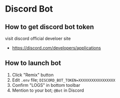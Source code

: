 # Discord Bot

## How to get discord bot token

visit discord official develoer site

- https://discord.com/developers/applications

## How to launch bot

1. Click "Remix" button
1. Edit `.env` file; `DISCORD_BOT_TOKEN=XXXXXXXXXXXXXXXXX`
1. Confirm "LOGS" in bottom toolbar
1. Mention to your bot; `@Bot` in Discord
